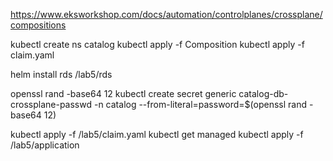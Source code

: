 https://www.eksworkshop.com/docs/automation/controlplanes/crossplane/compositions

kubectl create ns catalog
kubectl apply -f Composition
kubectl apply -f claim.yaml

helm install rds /lab5/rds 

openssl rand -base64 12
kubectl create secret generic catalog-db-crossplane-passwd -n catalog --from-literal=password=$(openssl rand -base64 12)

kubectl apply -f /lab5/claim.yaml
kubectl get managed
kubectl apply -f /lab5/application